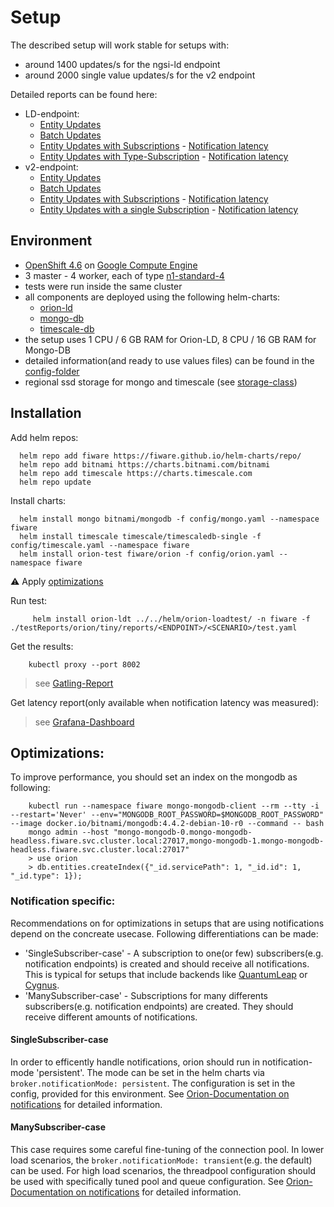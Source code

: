 # Setup

The described setup will work stable for setups with:
- around 1400 updates/s for the ngsi-ld endpoint 
- around 2000 single value updates/s for the v2 endpoint


Detailed reports can be found here:
* LD-endpoint:
    * [Entity Updates](https://fiware.github.io/orion-loadtest/testReports/orion-ld-troe/tiny/reports/ld/EntityUpdateSimulation/gatling-report.html) 
    * [Batch Updates](https://fiware.github.io/orion-loadtest/testReports/orion-ld-troe/tiny/reports/ld/BatchUpdateSimulation/gatling-report.html) 
    * [Entity Updates with Subscriptions](https://fiware.github.io/orion-loadtest/testReports/orion-ld-troe/tiny/reports/ld/EntityUpdateWithSubscriptionSimulation/gatling-report.html) - [Notification latency](reports/ld/EntityUpdateWithSubscriptionSimulation/grafana-report.png)
    * [Entity Updates with Type-Subscription](https://fiware.github.io/orion-loadtest/testReports/orion-ld-troe/tiny/reports/ld/EntityUpdateWithTypeSubscriptionSimulation/gatling-report.html) - [Notification latency](reports/ld/EntityUpdateWithTypeSubscriptionSimulation/grafana-report.png)
* v2-endpoint:
    * [Entity Updates](https://fiware.github.io/orion-loadtest/testReports/orion-ld-troe/tiny/reports/v2/EntityUpdateSimulation/gatling-report.html) 
    * [Batch Updates](https://fiware.github.io/orion-loadtest/testReports/orion-ld-troe/tiny/reports/v2/BatchUpdateSimulation/gatling-report.html) 
    * [Entity Updates with Subscriptions](https://fiware.github.io/orion-loadtest/testReports/orion-ld-troe/tiny/reports/v2/EntityUpdateWithSubscriptionSimulation/gatling-report.html) - [Notification latency](reports/v2/EntityUpdateWithSubscriptionSimulation/grafana-report.png)
    * [Entity Updates with a single Subscription](https://fiware.github.io/orion-loadtest/testReports/orion-ld-troe/tiny/reports/v2/EntityUpdateWithSingleSubscriptionSimulation/gatling-report.html) - [Notification latency](reports/v2/EntityUpdateWithSingleSubscriptionSimulation/grafana-report.png)


## Environment

- [OpenShift 4.6](https://docs.openshift.com/container-platform/4.6/welcome/index.html) on [Google Compute Engine](https://cloud.google.com/compute)
- 3 master - 4 worker, each of type [n1-standard-4](https://cloud.google.com/compute/docs/machine-types)
- tests were run inside the same cluster
- all components are deployed using the following helm-charts:
    - [orion-ld](https://github.com/FIWARE/helm-charts/tree/main/charts/orion)
    - [mongo-db](https://github.com/bitnami/charts/tree/master/bitnami/mongodb)
    - [timescale-db](https://github.com/timescale/timescaledb-kubernetes/tree/master/charts/timescaledb-single)
- the setup uses 1 CPU / 6 GB RAM for Orion-LD, 8 CPU / 16 GB RAM for Mongo-DB
- detailed information(and ready to use values files) can be found in the [config-folder](config)
- regional ssd storage for mongo and timescale (see [storage-class](config/storage-class.yaml))

## Installation

Add helm repos:
```
  helm repo add fiware https://fiware.github.io/helm-charts/repo/
  helm repo add bitnami https://charts.bitnami.com/bitnami
  helm repo add timescale https://charts.timescale.com
  helm repo update
```

Install charts:
```
  helm install mongo bitnami/mongodb -f config/mongo.yaml --namespace fiware
  helm install timescale timescale/timescaledb-single -f config/timescale.yaml --namespace fiware
  helm install orion-test fiware/orion -f config/orion.yaml --namespace fiware
```

:warning: Apply [optimizations](#optimizations)

Run test:
```
     helm install orion-ldt ../../helm/orion-loadtest/ -n fiware -f ./testReports/orion/tiny/reports/<ENDPOINT>/<SCENARIO>/test.yaml
```

Get the results:
```
    kubectl proxy --port 8002
```
> see [Gatling-Report](http://localhost:8002/api/v1/namespaces/fiware/services/orion-ldt-orion-loadtest:8080/proxy/)

Get latency report(only available when notification latency was measured):

> see [Grafana-Dashboard](http://localhost:8002/api/v1/namespaces/fiware/services/orion-ldt-grafana:80/proxy/d/3vb8BaYMk/latency-overview?orgId=1)

## Optimizations:
To improve performance, you should set an index on the mongodb as following:
```
    kubectl run --namespace fiware mongo-mongodb-client --rm --tty -i --restart='Never' --env="MONGODB_ROOT_PASSWORD=$MONGODB_ROOT_PASSWORD" --image docker.io/bitnami/mongodb:4.4.2-debian-10-r0 --command -- bash
    mongo admin --host "mongo-mongodb-0.mongo-mongodb-headless.fiware.svc.cluster.local:27017,mongo-mongodb-1.mongo-mongodb-headless.fiware.svc.cluster.local:27017"
    > use orion
    > db.entities.createIndex({"_id.servicePath": 1, "_id.id": 1, "_id.type": 1});
```

### Notification specific:
Recommendations on for optimizations in setups that are using notifications depend on the concreate usecase. Following differentiations can be 
made:
* 'SingleSubscriber-case' - A subscription to one(or few) subscribers(e.g. notification endpoints) is created and should receive all notifications. This is typical for 
    setups that include backends like [QuantumLeap](https://quantumleap.readthedocs.io/en/latest/) or [Cygnus](https://github.com/telefonicaid/fiware-cygnus).
* 'ManySubscriber-case' - Subscriptions for many differents subscribers(e.g. notification endpoints) are created. They should receive different amounts of 
    notifications.

#### SingleSubscriber-case
In order to efficently handle notifications, orion should run in notification-mode 'persistent'. The mode can be set in the helm charts 
via `broker.notificationMode: persistent`. The configuration is set in the config, provided for this environment. 
See [Orion-Documentation on notifications](https://github.com/telefonicaid/fiware-orion/blob/master/doc/manuals/admin/perf_tuning.md#notification-modes-and-performance)
for detailed information.

#### ManySubscriber-case
This case requires some careful fine-tuning of the connection pool. In lower load scenarios, the `broker.notificationMode: transient`(e.g. the default) 
can be used. For high load scenarios, the threadpool configuration should be used with specifically tuned pool and queue configuration.
See [Orion-Documentation on notifications](https://github.com/telefonicaid/fiware-orion/blob/master/doc/manuals/admin/perf_tuning.md#notification-modes-and-performance)
for detailed information.



